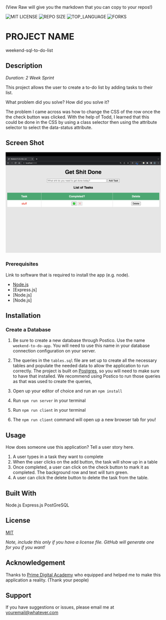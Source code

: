 (View Raw will give you the markdown that you can copy to your repos!)

![MIT LICENSE](https://img.shields.io/github/license/scottbromander/the_marketplace.svg?style=flat-square)
![REPO SIZE](https://img.shields.io/github/repo-size/scottbromander/the_marketplace.svg?style=flat-square)
![TOP_LANGUAGE](https://img.shields.io/github/languages/top/scottbromander/the_marketplace.svg?style=flat-square)
![FORKS](https://img.shields.io/github/forks/scottbromander/the_marketplace.svg?style=social)

# PROJECT NAME

weekend-sql-to-do-list

## Description

_Duration: 2 Week Sprint_

This project allows the user to create a to-do list by adding tasks to their list.

What problem did you solve? How did you solve it?

The problem I came across was how to change the CSS of the row once the the check button was clicked. With the help of Todd, I learned that this could be done in the CSS by using a class selector then using the attribute selector to select the data-status attribute.

## Screen Shot

![Alt text](./Screen%20Shot%202022-07-03%20at%2012.29.53%20PM.png?raw=true 'screenshot')

### Prerequisites

Link to software that is required to install the app (e.g. node).

-   [Node.js](https://nodejs.org/en/)
-   [Express.js]
-   [Node.js]
-   [Node.js]

## Installation

### Create a Database

1. Be sure to create a new database through Postico. Use the name `weekend-to-do-app`. You will need to use this name in your database connection configuration on your server.

2. The queries in the `tables.sql` file are set up to create all the necessary tables and populate the needed data to allow the application to run correctly. The project is built on [Postgres](https://www.postgresql.org/download/), so you will need to make sure to have that installed. We recommend using Postico to run those queries as that was used to create the queries,
3. Open up your editor of choice and run an `npm install`
4. Run `npm run server` in your terminal
5. Run `npm run client` in your terminal
6. The `npm run client` command will open up a new browser tab for you!

## Usage

How does someone use this application? Tell a user story here.

1. A user types in a task they want to complete
2. When the user clicks on the add button, the task will show up in a table
3. Once completed, a user can click on the check button to mark it as completed. The background row and text will turn green.
4. A user can click the delete button to delete the task from the table.

## Built With

Node.js
Express.js
PostGreSQL

## License

[MIT](https://choosealicense.com/licenses/mit/)

_Note, include this only if you have a license file. GitHub will generate one for you if you want!_

## Acknowledgement

Thanks to [Prime Digital Academy](www.primeacademy.io) who equipped and helped me to make this application a reality. (Thank your people)

## Support

If you have suggestions or issues, please email me at [youremail@whatever.com](www.google.com)
